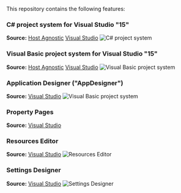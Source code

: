 This repository contains the following features:

### C# project system for Visual Studio "15"
__Source:__ [Host Agnostic](https://github.com/dotnet/roslyn-project-system/tree/master/src/Microsoft.VisualStudio.ProjectSystem.CSharp) [Visual Studio](https://github.com/dotnet/roslyn-project-system/tree/master/src/Microsoft.VisualStudio.ProjectSystem.CSharp.VS)
![C# project system](https://github.com/dotnet/roslyn-project-system/tree/master/docs/images/csharpprojectsystem.png)

### Visual Basic project system for Visual Studio "15"
__Source:__ [Host Agnostic](https://github.com/dotnet/roslyn-project-system/tree/master/src/Microsoft.VisualStudio.ProjectSystem.VisualBasic) [Visual Studio](https://github.com/dotnet/roslyn-project-system/tree/master/src/Microsoft.VisualStudio.ProjectSystem.VisualBasic.VS)
![Visual Basic project system](https://github.com/dotnet/roslyn-project-system/tree/master/docs/images/visualbasicprojectsystem.png)

### Application Designer ("AppDesigner")
__Source:__ [Visual Studio](https://github.com/dotnet/roslyn-project-system/tree/master/src/Microsoft.VisualStudio.AppDesigner)
![Visual Basic project system](https://github.com/dotnet/roslyn-project-system/tree/master/docs/images/visualbasicprojectsystem.png)

### Property Pages
__Source:__ [Visual Studio](https://github.com/dotnet/roslyn-project-system/tree/master/src/Microsoft.VisualStudio.Editors/PropPages)

### Resources Editor
__Source:__ [Visual Studio](https://github.com/dotnet/roslyn-project-system/tree/master/src/Microsoft.VisualStudio.Editors/ResourcesEditor)
![Resources Editor](https://github.com/dotnet/roslyn-project-system/tree/master/docs/images/resourceseditor.png)

### Settings Designer
__Source:__ [Visual Studio](https://github.com/dotnet/roslyn-project-system/tree/master/src/Microsoft.VisualStudio.Editors/SettingsDesigner)
![Settings Designer](https://github.com/dotnet/roslyn-project-system/tree/master/docs/images/settongsdesigner.png)